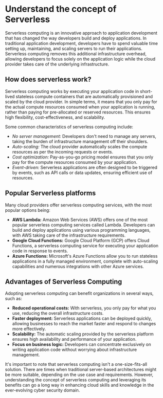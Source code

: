 # Understand the concept of Serverless

Serverless computing is an innovative approach to application development that has changed the way developers build and deploy applications. In traditional application development, developers have to spend valuable time setting up, maintaining, and scaling servers to run their applications. Serverless computing removes this additional infrastructure overhead, allowing developers to focus solely on the application logic while the cloud provider takes care of the underlying infrastructure.

## How does serverless work?

Serverless computing works by executing your application code in short-lived stateless compute containers that are automatically provisioned and scaled by the cloud provider. In simple terms, it means that you only pay for the actual compute resources consumed when your application is running, rather than paying for pre-allocated or reserved resources. This ensures high flexibility, cost-effectiveness, and scalability.

Some common characteristics of serverless computing include:

- _No server management:_ Developers don't need to manage any servers, taking the burden of infrastructure management off their shoulders.
- _Auto-scaling:_ The cloud provider automatically scales the compute resources as per the incoming requests or events.
- _Cost optimization:_ Pay-as-you-go pricing model ensures that you only pay for the compute resources consumed by your application.
- _Event-driven:_ Serverless applications are often designed to be triggered by events, such as API calls or data updates, ensuring efficient use of resources.

## Popular Serverless platforms

Many cloud providers offer serverless computing services, with the most popular options being:

- **AWS Lambda:** Amazon Web Services (AWS) offers one of the most popular serverless computing services called Lambda. Developers can build and deploy applications using various programming languages, with AWS taking care of the infrastructure requirements.
- **Google Cloud Functions:** Google Cloud Platform (GCP) offers Cloud Functions, a serverless computing service for executing your application code in response to events.
- **Azure Functions:** Microsoft's Azure Functions allow you to run stateless applications in a fully managed environment, complete with auto-scaling capabilities and numerous integrations with other Azure services.

## Advantages of Serverless Computing

Adopting serverless computing can benefit organizations in several ways, such as:

- **Reduced operational costs:** With serverless, you only pay for what you use, reducing the overall infrastructure costs.
- **Faster deployment:** Serverless applications can be deployed quickly, allowing businesses to reach the market faster and respond to changes more effectively.
- **Scalability:** The automatic scaling provided by the serverless platform ensures high availability and performance of your application.
- **Focus on business logic:** Developers can concentrate exclusively on writing application code without worrying about infrastructure management.

It's important to note that serverless computing isn't a one-size-fits-all solution. There are times when traditional server-based architectures might be more suitable, depending on the use case and requirements. However, understanding the concept of serverless computing and leveraging its benefits can go a long way in enhancing cloud skills and knowledge in the ever-evolving cyber security domain.
